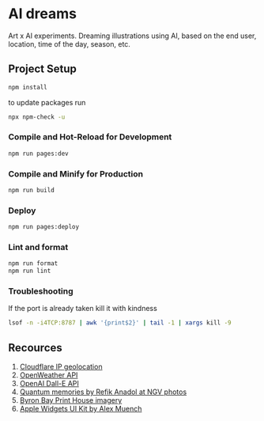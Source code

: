 # AI dreams

Art x AI experiments. Dreaming illustrations using AI, based on the end user, location, time of the day, season, etc.

## Project Setup

```sh
npm install
```

to update packages run

```sh
npx npm-check -u
```

### Compile and Hot-Reload for Development

```sh
npm run pages:dev
```

### Compile and Minify for Production

```sh
npm run build
```

### Deploy

```sh
npm run pages:deploy
```

### Lint and format

```sh
npm run format
npm run lint
```

### Troubleshooting

If the port is already taken kill it with kindness

```sh
lsof -n -i4TCP:8787 | awk '{print$2}' | tail -1 | xargs kill -9
```

## Recources

1. [Cloudflare IP geolocation](https://developers.cloudflare.com/network/ip-geolocation/)
2. [OpenWeather API](https://openweathermap.org/api/one-call-3)
3. [OpenAI Dall-E API](https://platform.openai.com/docs/guides/images)
4. [Quantum memories by Refik Anadol at NGV photos](https://www.ngv.vic.gov.au/refik-anadol-quantum-memories/)
5. [Byron Bay Print House imagery](https://www.instagram.com/byronbayprinthouse/)
6. [Apple Widgets UI Kit by Alex Muench](https://www.figma.com/community/file/857332868558500566/apple-widgets-ui-kit)



